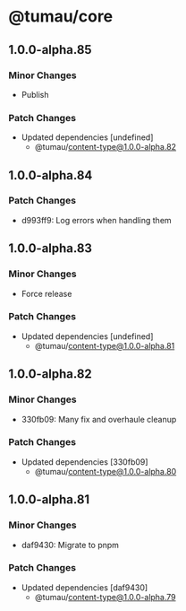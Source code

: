 # @tumau/core

## 1.0.0-alpha.85

### Minor Changes

- Publish

### Patch Changes

- Updated dependencies [undefined]
  - @tumau/content-type@1.0.0-alpha.82

## 1.0.0-alpha.84

### Patch Changes

- d993ff9: Log errors when handling them

## 1.0.0-alpha.83

### Minor Changes

- Force release

### Patch Changes

- Updated dependencies [undefined]
  - @tumau/content-type@1.0.0-alpha.81

## 1.0.0-alpha.82

### Minor Changes

- 330fb09: Many fix and overhaule cleanup

### Patch Changes

- Updated dependencies [330fb09]
  - @tumau/content-type@1.0.0-alpha.80

## 1.0.0-alpha.81

### Minor Changes

- daf9430: Migrate to pnpm

### Patch Changes

- Updated dependencies [daf9430]
  - @tumau/content-type@1.0.0-alpha.79
